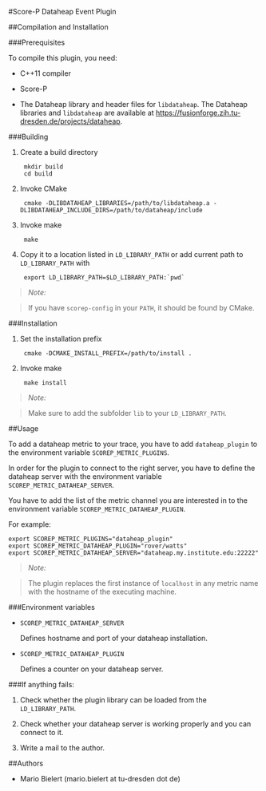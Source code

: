 #Score-P Dataheap Event Plugin

##Compilation and Installation

###Prerequisites

To compile this plugin, you need:

* C++11 compiler

* Score-P

* The Dataheap library and header files for `libdataheap`. The Dataheap libraries and `libdataheap`
    are available at <https://fusionforge.zih.tu-dresden.de/projects/dataheap>.

###Building

1. Create a build directory

        mkdir build
        cd build

2. Invoke CMake

        cmake -DLIBDATAHEAP_LIBRARIES=/path/to/libdataheap.a -DLIBDATAHEAP_INCLUDE_DIRS=/path/to/dataheap/include

3. Invoke make

        make

4. Copy it to a location listed in `LD_LIBRARY_PATH` or add current path to `LD_LIBRARY_PATH` with

        export LD_LIBRARY_PATH=$LD_LIBRARY_PATH:`pwd`

> *Note:*

> If you have `scorep-config` in your `PATH`, it should be found by CMake.

###Installation

1. Set the installation prefix

        cmake -DCMAKE_INSTALL_PREFIX=/path/to/install .

2. Invoke make

        make install

> *Note:*

> Make sure to add the subfolder `lib` to your `LD_LIBRARY_PATH`.

##Usage

To add a dataheap metric to your trace, you have to add `dataheap_plugin` to the environment
variable `SCOREP_METRIC_PLUGINS`.

In order for the plugin to connect to the right server, you have to define the dataheap server with
the environment variable `SCOREP_METRIC_DATAHEAP_SERVER`.

You have to add the list of the metric channel you are interested in to the environment variable
`SCOREP_METRIC_DATAHEAP_PLUGIN`.

For example:

    export SCOREP_METRIC_PLUGINS="dataheap_plugin"
    export SCOREP_METRIC_DATAHEAP_PLUGIN="rover/watts"
    export SCOREP_METRIC_DATAHEAP_SERVER="dataheap.my.institute.edu:22222"

> *Note:*

> The plugin replaces the first instance of `localhost` in any metric name with the hostname of the
> executing machine.

###Environment variables

* `SCOREP_METRIC_DATAHEAP_SERVER`

    Defines hostname and port of your dataheap installation.

* `SCOREP_METRIC_DATAHEAP_PLUGIN`

    Defines a counter on your dataheap server.

###If anything fails:

1. Check whether the plugin library can be loaded from the `LD_LIBRARY_PATH`.

2. Check whether your dataheap server is working properly and you can connect to it.

3. Write a mail to the author.

##Authors

* Mario Bielert (mario.bielert at tu-dresden dot de)
